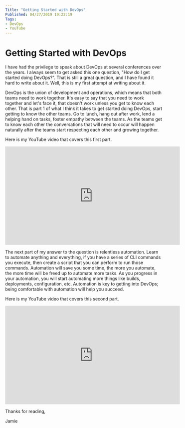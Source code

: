 ```yaml
---
Title: "Getting Started with DevOps"
Published: 04/27/2019 19:22:19
Tags: 
- DevOps
- YouTube
---
```

# Getting Started with DevOps

I have had the privilege to speak about DevOps at several conferences over the years. I always seem to get asked this one question, "How do I get started doing DevOps?". That is still a great question, and I have found it hard to write about it. Well, this is my first attempt at writing about it.

DevOps is the union of development and operations, which means that both teams need to work together. It's easy to say that you need to work together and let's face it, that doesn't work unless you get to know each other. That is part 1 of what I think it takes to get started doing DevOps, start getting to know the other teams. Go to lunch, hang out after work, lend a helping hand on tasks, foster empathy between the teams. As the teams get to know each other the conversations that will need to occur will happen naturally after the teams start respecting each other and growing together.

Here is my YouTube video that covers this first part.

<iframe width="560" height="315" src="https://www.youtube.com/embed/vlNOTiR7als" frameborder="0" allow="accelerometer; autoplay; encrypted-media; gyroscope; picture-in-picture" allowfullscreen></iframe>

The next part of my answer to the question is relentless automation. Learn to automate anything and everything, if you have a series of CLI commands you execute, then create a script that you can perform to run those commands. Automation will save you some time, the more you automate, the more time will be freed up to automate more tasks. As you progress in your automation, you will start automating more things like builds, deployments, configuration, etc. Automation is key to getting into DevOps; being comfortable with automation will help you succeed.

Here is my YouTube video that covers this second part.

<iframe width="560" height="315" src="https://www.youtube.com/embed/3K1o7RwQMW4" frameborder="0" allow="accelerometer; autoplay; encrypted-media; gyroscope; picture-in-picture" allowfullscreen></iframe>

Thanks for reading,

Jamie
